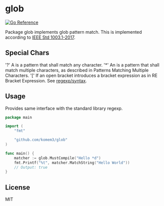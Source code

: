 # glob

[![Go Reference](https://pkg.go.dev/badge/github.com/komem3/globg.svg)](https://pkg.go.dev/github.com/komem3/globg)

Package glob implements glob pattern match.
This is implemented according to [IEEE Std 1003.1-2017](https://pubs.opengroup.org/onlinepubs/9699919799.2018edition/).

## Special Chars

'?' A <question-mark> is a pattern that shall match any character.
'\*' An <asterisk> is a pattern that shall match multiple characters, as described in Patterns Matching Multiple Characters.
'[' If an open bracket introduces a bracket expression as in RE Bracket Expression. See [regexp/syntax](https://pkg.go.dev/regexp/syntax).

## Usage

Provides same interface with the standard library regexp.

```go
package main

import (
	"fmt"

	"github.com/komem3/glob"
)

func main() {
	matcher := glob.MustCompile("Hello *d")
	fmt.Printf("%t", matcher.MatchString("Hello World"))
	// Output: true
}
```

## License

MIT
